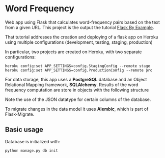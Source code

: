 # Word Frequency

Web app using Flask that calculates word-frequency pairs based on the text from a given URL.
This project is the output the tutorial [Flask By Example](https://realpython.com/flask-by-example-part-1-project-setup/).

That tutorial addresses the creation and deploying of a flask app on Heroku using multiple configurations (development, testing, staging, production)

In particular, two projects are created on Heroku, with two separate configurations:

```shell
heroku config:set APP_SETTINGS=config.StagingConfig --remote stage
heroku config:set APP_SETTINGS=config.ProductionConfig --remote pro
```

For data storage, this app uses a **PostgreSQL** database and an Object Relational Mapping framework, **SQLAlchemy**. Results of the word frequency computation are store in objects with the following structure

Note the use of the JSON datatype for certain columns of the database.

To migrate changes in the data model it uses **Alembic**, which is part of Flask-Migrate.

## Basic usage

Database is initialized with:

```sh
python manage.py db init
```